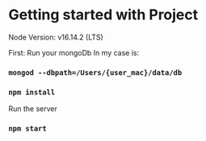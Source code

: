 # Getting started with Project

Node Version:
v16.14.2 (LTS)

First:
Run your mongoDb
In my case is:
### `mongod --dbpath=/Users/{user_mac}/data/db`

### `npm install`

Run the server 
### `npm start` 